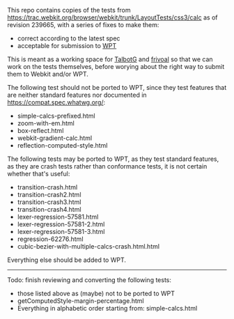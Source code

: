 This repo contains copies of the tests from https://trac.webkit.org/browser/webkit/trunk/LayoutTests/css3/calc as of revision 239665,
with a series of fixes to make them:
* correct according to the latest spec
* acceptable for submission to [WPT](https://github.com/web-platform-tests/wpt)

This is meant as a working space for [TalbotG](https://github.com/TalbotG/) and [frivoal](https://github.com/frivoal)
so that we can work on the tests themselves,
before worying about the right way to submit them to Webkit and/or WPT.

The following test should not be ported to WPT, since they test features that are neither standard features nor documented in https://compat.spec.whatwg.org/:
* simple-calcs-prefixed.html
* zoom-with-em.html
* box-reflect.html
* webkit-gradient-calc.html
* reflection-computed-style.html


The following tests may be ported to WPT, as they test standard features, as they are crash tests rather than conformance tests, it is not certain whether that's useful:
* transition-crash.html
* transition-crash2.html
* transition-crash3.html
* transition-crash4.html
* lexer-regression-57581.html
* lexer-regression-57581-2.html
* lexer-regression-57581-3.html
* regression-62276.html
* cubic-bezier-with-multiple-calcs-crash.html.html

Everything else should be added to WPT.

----

Todo: finish reviewing and converting the following tests:
* those listed above as (maybe) not to be ported to WPT
* getComputedStyle-margin-percentage.html
* Everything in alphabetic order starting from: simple-calcs.html
